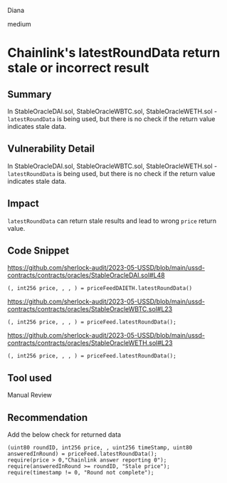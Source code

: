 Diana

medium

# Chainlink's latestRoundData return stale or incorrect result

## Summary
In StableOracleDAI.sol, StableOracleWBTC.sol, StableOracleWETH.sol - `latestRoundData` is being used, but there is no check if the return value indicates stale data.

## Vulnerability Detail
In StableOracleDAI.sol, StableOracleWBTC.sol, StableOracleWETH.sol - `latestRoundData` is being used, but there is no check if the return value indicates stale data.

## Impact
`latestRoundData` can return stale results and lead to wrong `price` return value.

## Code Snippet
https://github.com/sherlock-audit/2023-05-USSD/blob/main/ussd-contracts/contracts/oracles/StableOracleDAI.sol#L48
```solidity
(, int256 price, , , ) = priceFeedDAIETH.latestRoundData()
```

https://github.com/sherlock-audit/2023-05-USSD/blob/main/ussd-contracts/contracts/oracles/StableOracleWBTC.sol#L23
```solidity
(, int256 price, , , ) = priceFeed.latestRoundData();
```

https://github.com/sherlock-audit/2023-05-USSD/blob/main/ussd-contracts/contracts/oracles/StableOracleWETH.sol#L23
```solidity
(, int256 price, , , ) = priceFeed.latestRoundData();
```

## Tool used

Manual Review

## Recommendation
Add the below check for returned data

```solidity
(uint80 roundID, int256 price, , uint256 timeStamp, uint80 answeredInRound) = priceFeed.latestRoundData();
require(price > 0,"Chainlink answer reporting 0");
require(answeredInRound >= roundID, "Stale price");
require(timestamp != 0, "Round not complete");
```